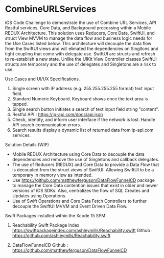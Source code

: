 # CombineURLServices

iOS Code Challenge to demonstrate the use of Combine URL Services, API Restful services, Core Data, and Background processing within a Mobile REDUX Architecture.  This solution uses Reducers, Core Data, SwiftUI, and struct View MVVM to manage the data flow and business logic needs for the Use Cases listed below.  This architecture will decouple the data flow from the SwiftUI views and will elimated the dependencies on Singltons and tight coupling that come with delegate use.  SwiftUI are structs and refresh to re-establish a new state.  Unlike the UIKit View Controller classes SwiftUI structs are temporary and the use of delegates and Singletons are a risk to use. 

Use Cases and UI/UX Specifications. 

1. Single screen with IP address (e.g. 255.255.255.255 format) text input field. 
2. Standard Numeric Keyboard. Keyboard shows once the text area is tapped. 
3. Single search button initiates a search of text input field string "content".
4. Restful API : https://ip-api.com/docs/api:json 
5. Check, identify, and inform user interface if the network is lost. Handle API search communication errors.  
6. Search results display a dynamic list of returned data from ip-api.com services. 


Solution Details (WIP)

- Mobile REDUX Architecture using Core Data to decouple the data dependencies and remove the use of Singletons and callback delegates. 
- The use of Reducers (REDUX) and Core Data to provide a Data Flow that is decoupled from the struct views of SwiftUI. Allowing SwiftUI to be a temporary in memory view as intended.
- Use https://github.com/matthewferguson/DataFlowFunnelCD package to manage the Core Data contention issues that exist in older and newer versions of iOS SDKs.  Also, centralizes the flow of SQL Creates and Updates using Operations.
- Use of Swift Operations and Core Data Fetch Controllers to further decouple the SwiftUI MVVM and Event Driven Data Flow.  

Swift Packages installed within the Xcode 15 SPM:

1. Reachability 
Swift Package Index https://swiftpackageindex.com/ashleymills/Reachability.swift
Github : https://github.com/ashleymills/Reachability.swift

2. DataFlowFunnelCD
Github : https://github.com/matthewferguson/DataFlowFunnelCD

